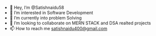 - 👋 Hey, I’m @Satishnaidu58
- 👀 I’m interested in Software Development
- 🌱 I’m currently into problem Solving
- 💞️ I’m looking to collaborate on MERN STACK and DSA realted projects
- 📫 How to reach me satishnaidu400@gmail.com


<!---
Satishnaidu58/Satishnaidu58 is a ✨ special ✨ repository because its `README.md` (this file) appears on your GitHub profile.
You can click the Preview link to take a look at your changes.
--->
